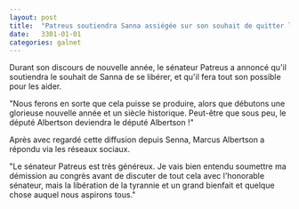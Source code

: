 ```yaml
---
layout: post
title:  "Patreus soutiendra Sanna assiégée sur son souhait de quitter la fédération"
date:   3301-01-01
categories: galnet
---
```

Durant son discours de nouvelle année, le sénateur Patreus a annoncé qu'il soutiendra le souhait de Sanna de se libérer, et qu'il fera tout son possible pour les aider.

"Nous ferons en sorte que cela puisse se produire, alors que débutons une glorieuse nouvelle année et un siècle historique. Peut-être que sous peu, le député Albertson deviendra le député Albertson !"

Après avec regardé cette diffusion depuis Senna, Marcus Albertson a répondu via les réseaux sociaux.

"Le sénateur Patreus est très généreux. Je vais bien entendu soumettre ma démission au congrès avant de discuter de tout cela avec l'honorable sénateur, mais la libération de la tyrannie et un grand bienfait et quelque chose auquel nous aspirons tous."
